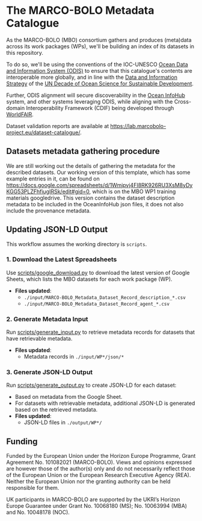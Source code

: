 # The MARCO-BOLO Metadata Catalogue

As the MARCO-BOLO (MBO) consortium gathers and produces (meta)data across its work packages (WPs), we'll be building an index of its datasets in this repository. 

To do so, we'll be using the conventions of the IOC-UNESCO [Ocean Data and Information System (ODIS)]([url](https://oceaninfohub.org/odis/)) to ensure that this catalogue's contents are interoperable more globally, and in line with the [Data and Information Strategy]([url](https://unesdoc.unesco.org/ark:/48223/pf0000385542?posInSet=1&queryId=fc0616d9-8a41-42ff-bc0f-1d7ef4355f1a)) of the [UN Decade of Ocean Science for Sustainable Development]([url](https://oceandecade.org/)). 

Further, ODIS alignment will secure discoverability in the [Ocean InfoHub]([url](https://oceaninfohub.org/)) system, and other systems leveraging ODIS, while aligning with the Cross-domain Interoperability Framework (CDIF) being developed through [WorldFAIR](https://worldfair-project.eu/).

Dataset validation reports are available at <https://lab.marcobolo-project.eu/dataset-catalogue/>.

## Datasets metadata gathering procedure

We are still working out the details of gathering the metadata for the described datasets. Our working version of this template, which has some example entries in it, can be found on https://docs.google.com/spreadsheets/d/1Wmjpvj4FI8RK926RU3XsM8yDyKGG53PLZFhfiugIRSk/edit#gid=0, which is on the MBO WP1 training materials googledrive. This version contains the dataset description metadata to be included in the OceanInfoHub json files, it does not also include the provenance metadata.

## Updating JSON-LD Output

This workflow assumes the working directory is `scripts`.

### 1. Download the Latest Spreadsheets
Use [scripts/google_download.py](scripts/google_download.py) to download the latest version of Google Sheets, which lists the MBO datasets for each work package (WP).  
- **Files updated**:  
  - `./input/MARCO-BOLO_Metadata_Dataset_Record_description_*.csv`  
  - `./input/MARCO-BOLO_Metadata_Dataset_Record_agent_*.csv`  

### 2. Generate Metadata Input
Run [scripts/generate_input.py](scripts/generate_input.py) to retrieve metadata records for datasets that have retrievable metadata.  
- **Files updated**:  
  - Metadata records in `./input/WP*/json/*`  

### 3. Generate JSON-LD Output
Run [scripts/generate_output.py](scripts/generate_output.py) to create JSON-LD for each dataset:  
- Based on metadata from the Google Sheet.  
- For datasets with retrievable metadata, additional JSON-LD is generated based on the retrieved metadata.  
- **Files updated**:  
  - JSON-LD files in `./output/WP*/`

## Funding

Funded by the European Union under the Horizon Europe Programme, Grant Agreement No. 101082021 (MARCO-BOLO). Views and opinions expressed are however those of the author(s) only and do not necessarily reflect those of the European Union or the European Research Executive Agency (REA). Neither the European Union nor the granting authority can be held responsible for them.

UK participants in MARCO-BOLO are supported by the UKRI’s Horizon Europe Guarantee under Grant No. 10068180 (MS); No. 10063994 (MBA) and No. 10048178 (NOC).
